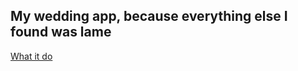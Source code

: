 ## My wedding app, because everything else I found was lame



[What it do](maureena-wedded.herokuapp.com)